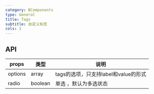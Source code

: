 ```yaml
---
category: BComponents
type: General
title: Tags
subtitle: 自定义标签
cols: 1
---
```


## API

| props   | 类型      | 说明                        |
| ------- | ------- | ------------------------- |
| options | array   | tags的选项，只支持label和value的形式 |
| radio   | boolean | 单选 ，默认为多选状态               |
